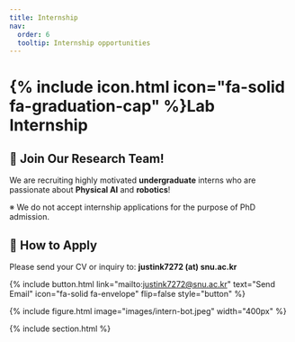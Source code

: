 ```yaml
---
title: Internship
nav:
  order: 6
  tooltip: Internship opportunities
---
```


# {% include icon.html icon="fa-solid fa-graduation-cap" %}Lab Internship

## 🤖 Join Our Research Team!

We are recruiting highly motivated **undergraduate** interns who are passionate about **Physical AI** and **robotics**!    


※ We do not accept internship applications for the purpose of PhD admission.


## 📧 How to Apply

Please send your CV or inquiry to: **justink7272 (at) snu.ac.kr**

{%
  include button.html
  link="mailto:justink7272@snu.ac.kr"
  text="Send Email"
  icon="fa-solid fa-envelope"
  flip=false
  style="button"
%}

{% include figure.html image="images/intern-bot.jpeg" width="400px" %}

{% include section.html %}  

